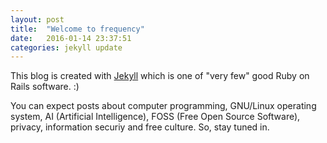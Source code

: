 ```yaml
---
layout: post
title:  "Welcome to frequency"
date:   2016-01-14 23:37:51
categories: jekyll update
---
```

This blog is created with [Jekyll][jekyll] which is one of "very few" good Ruby on Rails software. :)

You can expect posts about computer programming, GNU/Linux operating system, AI (Artificial Intelligence), FOSS (Free Open Source Software), privacy, information securiy and free culture. So, stay tuned in.

[jekyll]:      http://jekyllrb.com
